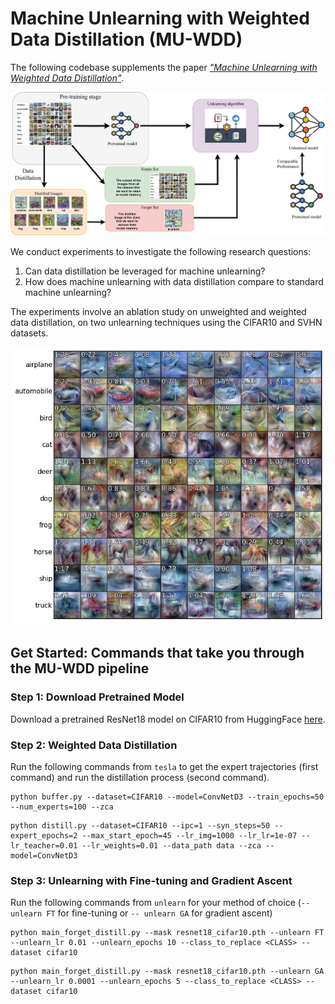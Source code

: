 # Machine Unlearning with Weighted Data Distillation (MU-WDD)

The following codebase supplements the paper [*"Machine Unlearning with Weighted Data Distillation"*](https://www.overleaf.com/read/mwtdcjkzbqcy#7066cf).

![MU with WDD Pipeline](pipeline.png)

We conduct experiments to investigate the following research questions:
1. Can data distillation be leveraged for machine unlearning?
2. How does machine unlearning with data distillation compare to standard machine unlearning?

The experiments involve an ablation study on unweighted and weighted data distillation, on two unlearning techniques using the CIFAR10 and SVHN datasets. 

![WDD Output](wdd_output.png)

## Get Started: Commands that take you through the MU-WDD pipeline

### Step 1: Download Pretrained Model 
Download a pretrained ResNet18 model on CIFAR10 from HuggingFace [here](https://huggingface.co/edadaltocg/resnet18_cifar10). 

### Step 2: Weighted Data Distillation
Run the following commands from `tesla` to get the expert trajectories (first command) and run the distillation process (second command). 

```shell
python buffer.py --dataset=CIFAR10 --model=ConvNetD3 --train_epochs=50 --num_experts=100 --zca
```
```shell
python distill.py --dataset=CIFAR10 --ipc=1 --syn_steps=50 --expert_epochs=2 --max_start_epoch=45 --lr_img=1000 --lr_lr=1e-07 --lr_teacher=0.01 --lr_weights=0.01 --data_path data --zca --model=ConvNetD3
```

### Step 3: Unlearning with Fine-tuning and Gradient Ascent
Run the following commands from `unlearn` for your method of choice (`-- unlearn FT` for fine-tuning or `-- unlearn GA` for gradient ascent)

```shell
python main_forget_distill.py --mask resnet18_cifar10.pth --unlearn FT --unlearn_lr 0.01 --unlearn_epochs 10 --class_to_replace <CLASS> --dataset cifar10
```

```shell
python main_forget_distill.py --mask resnet18_cifar10.pth --unlearn GA --unlearn_lr 0.0001 --unlearn_epochs 5 --class_to_replace <CLASS> --dataset cifar10
```
